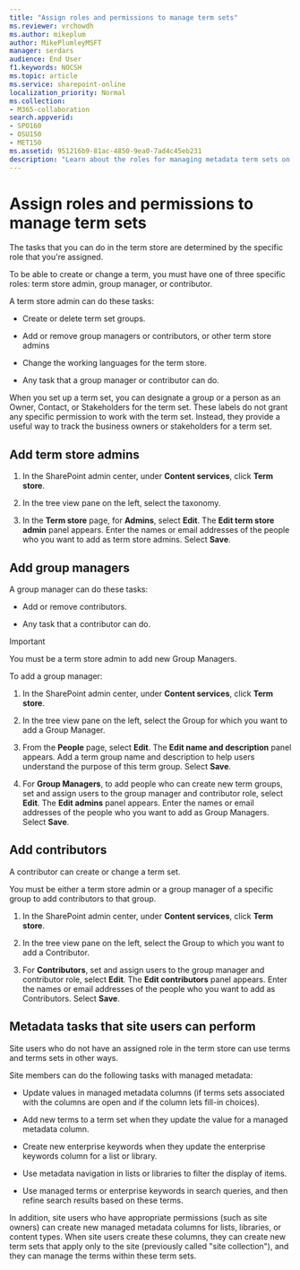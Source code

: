 ```yaml
---
title: "Assign roles and permissions to manage term sets"
ms.reviewer: vrchowdh
ms.author: mikeplum
author: MikePlumleyMSFT
manager: serdars
audience: End User
f1.keywords: NOCSH
ms.topic: article
ms.service: sharepoint-online
localization_priority: Normal
ms.collection:  
- M365-collaboration
search.appverid:
- SPO160
- OSU150
- MET150
ms.assetid: 951216b9-81ac-4850-9ea0-7ad4c45eb231
description: "Learn about the roles for managing metadata term sets on a SharePoint site, and how to assign people to those roles"
---
```


# Assign roles and permissions to manage term sets

The tasks that you can do in the term store are determined by the specific role that you're assigned. 

To be able to create or change a term, you must have one of three specific roles: term store admin, group manager, or contributor. 
  
A term store admin can do these tasks:
  
- Create or delete term set groups.
    
- Add or remove group managers or contributors, or other term store admins
    
- Change the working languages for the term store.
    
- Any task that a group manager or contributor can do.

When you set up a term set, you can designate a group or a person as an Owner, Contact, or Stakeholders for the term set. These labels do not grant any specific permission to work with the term set. Instead, they provide a useful way to track the business owners or stakeholders for a term set. 

## Add term store admins
  
1. In the SharePoint admin center, under **Content services**, click **Term store**.
    
2. In the tree view pane on the left, select the taxonomy.
    
3. In the **Term store** page, for **Admins**, select **Edit**. The **Edit term store admin** panel appears. Enter the names or email addresses of the people who you want to add as term store admins. Select **Save**.
    
## Add group managers
<a name="__toc332890716"> </a>

A group manager can do these tasks:
  
- Add or remove contributors.
    
- Any task that a contributor can do.
    
> [!IMPORTANT]
>  You must be a term store admin to add new Group Managers. 
  
To add a group manager:
  
1. In the SharePoint admin center, under **Content services**, click **Term store**.

2. In the tree view pane on the left, select the Group for which you want to add a Group Manager. 
    
3. From the **People** page, select **Edit**. The **Edit name and description** panel appears. Add a term group name and description to help users understand the purpose of this term group. Select **Save**.

4.  For **Group Managers**, to add people who can create new term groups, set and assign users to the group manager and contributor role, select **Edit**. The **Edit admins** panel appears. Enter the names or email addresses of the people who you want to add as Group Managers. Select **Save**.
    
    
## Add contributors
<a name="__toc332890717"> </a>

A contributor can create or change a term set.
  
You must be either a term store admin or a group manager of a specific group to add contributors to that group.
  
1. In the SharePoint admin center, under **Content services**, click **Term store**.

2. In the tree view pane on the left, select the Group to which you want to add a Contributor. 
    
3. For **Contributors**, set and assign users to the group manager and contributor role, select **Edit**. The **Edit contributors** panel appears. Enter the names or email addresses of the people who you want to add as Contributors. Select **Save**. 

## Metadata tasks that site users can perform
<a name="__toc332890714"> </a>

Site users who do not have an assigned role in the term store can use terms and terms sets in other ways. 
  
Site members can do the following tasks with managed metadata: 
  
- Update values in managed metadata columns (if terms sets associated with the columns are open and if the column lets fill-in choices).
    
- Add new terms to a term set when they update the value for a managed metadata column.
    
- Create new enterprise keywords when they update the enterprise keywords column for a list or library.
    
- Use metadata navigation in lists or libraries to filter the display of items.
    
- Use managed terms or enterprise keywords in search queries, and then refine search results based on these terms.
    
In addition, site users who have appropriate permissions (such as site owners) can create new managed metadata columns for lists, libraries, or content types. When site users create these columns, they can create new term sets that apply only to the site (previously called "site collection"), and they can manage the terms within these term sets. 
  
